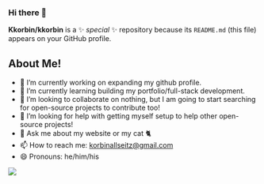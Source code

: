 ### Hi there 👋


**Kkorbin/kkorbin** is a ✨ _special_ ✨ repository because its `README.md` (this file) appears on your GitHub profile.

## About Me!

- 🔭 I’m currently working on expanding my github profile.
- 🌱 I’m currently learning building my portfolio/full-stack development.
- 👯 I’m looking to collaborate on nothing, but I am going to start searching for open-source projects to contribute too!
- 🤔 I’m looking for help with getting myself setup to help other open-source projects!
- 💬 Ask me about my website or my cat 🐈
- 📫 How to reach me: korbinallseitz@gmail.com
- 😄 Pronouns: he/him/his

<!-- ⚡ Fun fact: -->

<picture>
<source
  srcset="https://github-readme-stats.vercel.app/api?username=kkorbin&show_icons=true&theme=dark"
  media="(prefers-color-scheme: dark)"
/>
<source
  srcset="https://github-readme-stats.vercel.app/api?username=kkorbin&show_icons=true"
  media="(prefers-color-scheme: light), (prefers-color-scheme: no-preference)"
/>
<img src="https://github-readme-stats.vercel.app/api?username=kkorbin&show_icons=true" />
</picture>

